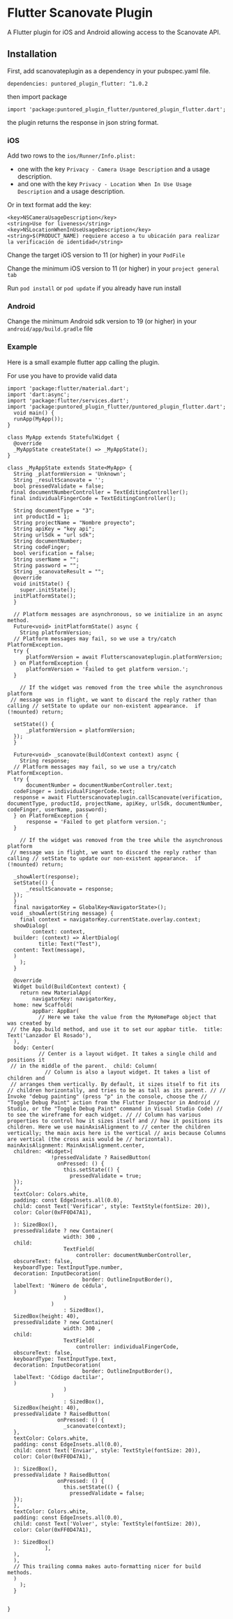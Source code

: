 # Flutter Scanovate Plugin


A Flutter plugin for iOS and Android allowing access to the Scanovate API.

## Installation

First, add scanovateplugin as a dependency in your pubspec.yaml file.

`dependencies:
  puntored_plugin_flutter: ^1.0.2`
  
then import package

`import 'package:puntored_plugin_flutter/puntored_plugin_flutter.dart';`

the plugin returns the response in json string format.  
### iOS
Add two rows to the `ios/Runner/Info.plist:`

* one with the key `Privacy - Camera Usage Description` and a usage description.
* and one with the key `Privacy - Location When In Use Usage Description` and a usage description.

Or in text format add the key:


    <key>NSCameraUsageDescription</key>
    <string>Use for liveness</string>
	<key>NSLocationWhenInUseUsageDescription</key>
 	<string>$(PRODUCT_NAME) requiere acceso a tu ubicación para realizar la verificación de identidad</string>

Change the target iOS  version to 11 (or higher) in your `PodFile`

Change the minimum iOS  version to 11 (or higher) in your `project general tab`

Run `pod install` or `pod update` if you already have run install

### Android

Change the minimum Android sdk version to 19 (or higher) in your `android/app/build.gradle` file

### Example

Here is a small example flutter app calling the plugin. 

For use you have to provide valid data

    import 'package:flutter/material.dart';  
    import 'dart:async';  
    import 'package:flutter/services.dart';  
    import 'package:puntored_plugin_flutter/puntored_plugin_flutter.dart';
	  void main() {  
	  runApp(MyApp());  
	}	 	 
  
	class MyApp extends StatefulWidget {  
	  @override  
	  _MyAppState createState() => _MyAppState();  
	}  
  
	class _MyAppState extends State<MyApp> {  
	  String _platformVersion = 'Unknown';  
	  String _resultScanovate = '';  
	  bool pressedValidate = false;  
	 final documentNumberController = TextEditingController();  
	 final individualFingerCode = TextEditingController();  
	  
	  String documentType = "3";  
	  int productId = 1;  
	  String projectName = "Nombre proyecto";  
	  String apiKey = "key api";  
	  String urlSdk = "url sdk";  
	  String documentNumber;  
	  String codeFinger;  
	  bool verification = false;
	  String userName = "";
	  String password = "";  
	  String _scanovateResult = "";  
	  @override  
	  void initState() {  
	    super.initState();  
	  initPlatformState();  
	  }  
	  
	  // Platform messages are asynchronous, so we initialize in an async method.  
	  Future<void> initPlatformState() async {  
	    String platformVersion;  
	  // Platform messages may fail, so we use a try/catch PlatformException.  
	  try {  
	      platformVersion = await Flutterscanovateplugin.platformVersion;  
	  } on PlatformException {  
	      platformVersion = 'Failed to get platform version.';  
	  }  
	  
	    // If the widget was removed from the tree while the asynchronous platform  
	 // message was in flight, we want to discard the reply rather than calling // setState to update our non-existent appearance.  if (!mounted) return;  
	  
	  setState(() {  
	      _platformVersion = platformVersion;  
	  });  
	  }  
	  
	  Future<void> _scanovate(BuildContext context) async {  
	    String response;  
	  // Platform messages may fail, so we use a try/catch PlatformException.  
	  try {  
	      documentNumber = documentNumberController.text;  
	  codeFinger = individualFingerCode.text;  
	  response = await Flutterscanovateplugin.callScanovate(verification, documentType, productId, projectName, apiKey, urlSdk, documentNumber, codeFinger, userName, password);  
	  } on PlatformException {  
	      response = 'Failed to get platform version.';  
	  }  
	  
	    // If the widget was removed from the tree while the asynchronous platform  
	 // message was in flight, we want to discard the reply rather than calling // setState to update our non-existent appearance.  if (!mounted) return;  
	  
	  _showAlert(response);  
	  setState(() {  
	      _resultScanovate = response;  
	  });  
	  }  
	  final navigatorKey = GlobalKey<NavigatorState>();  
	 void _showAlert(String message) {  
	    final context = navigatorKey.currentState.overlay.context;  
	  showDialog(  
	        context: context,  
	  builder: (context) => AlertDialog(  
	          title: Text("Test"),  
	  content: Text(message),  
	  )  
	    );  
	  }  
	  
	  @override  
	  Widget build(BuildContext context) {  
	    return new MaterialApp(  
	        navigatorKey: navigatorKey,  
	  home: new Scaffold(  
	        appBar: AppBar(  
	          // Here we take the value from the MyHomePage object that was created by  
	 // the App.build method, and use it to set our appbar title.  title: Text('Lanzador El Rosado'),  
	  ),  
	  body: Center(  
	          // Center is a layout widget. It takes a single child and positions it  
	 // in the middle of the parent.  child: Column(  
	            // Column is also a layout widget. It takes a list of children and  
	 // arranges them vertically. By default, it sizes itself to fit its // children horizontally, and tries to be as tall as its parent. // // Invoke "debug painting" (press "p" in the console, choose the // "Toggle Debug Paint" action from the Flutter Inspector in Android // Studio, or the "Toggle Debug Paint" command in Visual Studio Code) // to see the wireframe for each widget. // // Column has various properties to control how it sizes itself and // how it positions its children. Here we use mainAxisAlignment to // center the children vertically; the main axis here is the vertical // axis because Columns are vertical (the cross axis would be // horizontal).  mainAxisAlignment: MainAxisAlignment.center,  
	  children: <Widget>[  
	              !pressedValidate ? RaisedButton(  
	                onPressed: () {  
	                  this.setState(() {  
	                    pressedValidate = true;  
	  });  
	  },  
	  textColor: Colors.white,  
	  padding: const EdgeInsets.all(0.0),  
	  child: const Text('Verificar', style: TextStyle(fontSize: 20)),  
	  color: Color(0xFF0D47A1),  
	  
	  ): SizedBox(),  
	  pressedValidate ? new Container(  
	                  width: 300 ,  
	  child:  
	                  TextField(  
	                      controller: documentNumberController,  
	  obscureText: false,  
	  keyboardType: TextInputType.number,  
	  decoration: InputDecoration(  
	                        border: OutlineInputBorder(),  
	  labelText: 'Número de cédula',  
	  )  
	                  )  
	              )  
	                  : SizedBox(),  
	  SizedBox(height: 40),  
	  pressedValidate ? new Container(  
	                  width: 300 ,  
	  child:  
	                  TextField(  
	                      controller: individualFingerCode,  
	  obscureText: false,  
	  keyboardType: TextInputType.text,  
	  decoration: InputDecoration(  
	                        border: OutlineInputBorder(),  
	  labelText: 'Código dactilar',  
	  )  
	                  )  
	              )  
	                  : SizedBox(),  
	  SizedBox(height: 40),  
	  pressedValidate ? RaisedButton(  
	                onPressed: () {  
	                  _scanovate(context);  
	  },  
	  textColor: Colors.white,  
	  padding: const EdgeInsets.all(0.0),  
	  child: const Text('Enviar', style: TextStyle(fontSize: 20)),  
	  color: Color(0xFF0D47A1),  
	  
	  ): SizedBox(),  
	  pressedValidate ? RaisedButton(  
	                onPressed: () {  
	                  this.setState(() {  
	                    pressedValidate = false;  
	  });  
	  },  
	  textColor: Colors.white,  
	  padding: const EdgeInsets.all(0.0),  
	  child: const Text('Volver', style: TextStyle(fontSize: 20)),  
	  color: Color(0xFF0D47A1),  
	  
	  ): SizedBox()  
	            ],  
	  ),  
	  ),  
	  // This trailing comma makes auto-formatting nicer for build methods.  
	  )  
	    );  
	  }  
	  
	  
	}
